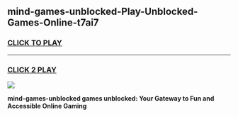 
## mind-games-unblocked-Play-Unblocked-Games-Online-t7ai7
<h3>
<a href="https://premium76.site?title=mind-games-unblocked&ref=25A">CLICK TO PLAY</a></h3>
<hr>

<h3>
<a href="https://premium76.site?title=mind-games-unblocked&ref=25A">CLICK 2 PLAY</a>
  
</h3>

<a href="https://premium76.site?title=mind-games-unblocked&ref=25A"><img src="https://clearcache.store/games.png"></a>


**mind-games-unblocked games unblocked: Your Gateway to Fun and Accessible Online Gaming**
